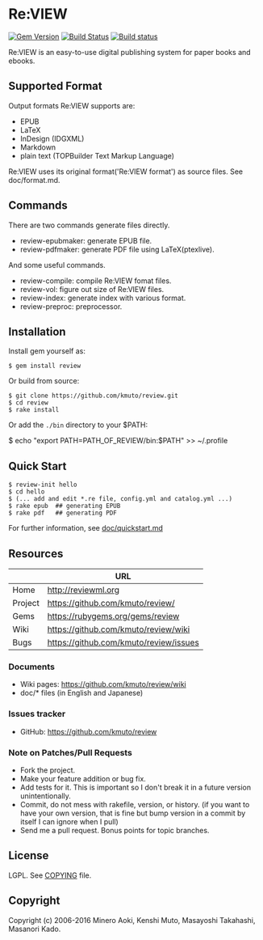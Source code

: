 # Re:VIEW

[![Gem Version](https://badge.fury.io/rb/review.svg)](http://badge.fury.io/rb/review)
[![Build Status](https://secure.travis-ci.org/kmuto/review.svg)](http://travis-ci.org/kmuto/review)
[![Build status](https://ci.appveyor.com/api/projects/status/github/kmuto/review?svg=true)](https://ci.appveyor.com/project/kmuto/review)

Re:VIEW is an easy-to-use digital publishing system for paper books and ebooks.

## Supported Format

Output formats Re:VIEW supports are:

* EPUB
* LaTeX
* InDesign (IDGXML)
* Markdown
* plain text (TOPBuilder Text Markup Language)

Re:VIEW uses its original format('Re:VIEW format') as source files.  See doc/format.md.

## Commands

There are two commands generate files directly.

* review-epubmaker: generate EPUB file.
* review-pdfmaker: generate PDF file using LaTeX(ptexlive).

And some useful commands.

* review-compile: compile Re:VIEW fomat files.
* review-vol: figure out size of Re:VIEW files.
* review-index: generate index with various format.
* review-preproc: preprocessor.

## Installation

Install gem yourself as:

    $ gem install review

Or build from source:

    $ git clone https://github.com/kmuto/review.git
    $ cd review
    $ rake install

Or add the `./bin` directory to your $PATH:

$ echo "export PATH=PATH_OF_REVIEW/bin:$PATH" >> ~/.profile

## Quick Start

```
$ review-init hello
$ cd hello
$ (... add and edit *.re file, config.yml and catalog.yml ...)
$ rake epub  ## generating EPUB
$ rake pdf   ## generating PDF
```

For further information, see [doc/quickstart.md](https://github.com/kmuto/review/blob/readme-md/doc/quickstart.md)

## Resources

|         | URL                                    |
|---------|----------------------------------------|
| Home    | http://reviewml.org                    |
| Project | https://github.com/kmuto/review/       |
| Gems    | https://rubygems.org/gems/review       |
| Wiki    | https://github.com/kmuto/review/wiki   |
| Bugs    | https://github.com/kmuto/review/issues |

### Documents

* Wiki pages: https://github.com/kmuto/review/wiki
* doc/* files (in English and Japanese)

### Issues tracker

* GitHub: https://github.com/kmuto/review

### Note on Patches/Pull Requests

* Fork the project.
* Make your feature addition or bug fix.
* Add tests for it. This is important so I don't break it in a
  future version unintentionally.
* Commit, do not mess with rakefile, version, or history.
  (if you want to have your own version, that is fine but bump version in a commit by itself I can ignore when I pull)
* Send me a pull request. Bonus points for topic branches.

## License

LGPL. See [COPYING](https://github.com/kmuto/review/blob/master/COPYING) file.

## Copyright

Copyright (c) 2006-2016 Minero Aoki, Kenshi Muto, Masayoshi Takahashi, Masanori Kado.
